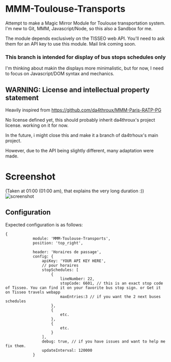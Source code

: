 # MMM-Toulouse-Transports
Attempt to make a Magic Mirror Module for Toulouse transportation system.
I'm new to Git, MMM, Javascript/Node, so this also a Sandbox for me.

The module depends exclusively on the TISSEO web API.
You'll need to ask them for an API key to use this module. Mail link coming soon.

### This branch is intended for display of bus stops schedules only

I'm thinking about makin the displays more minimalistic, but for now, I need to focus on Javascript/DOM syntax and mechanics.

## WARNING: License and intellectual property statement

Heavily inspired from https://github.com/da4throux/MMM-Paris-RATP-PG

No license defined yet, this should probably inherit da4throux's project license.
working on it for now.

In the future, i might close this and make it a branch of da4trhoux's main project.

However, due to the API being slightly different, many adaptation were made.

# Screenshot
(Taken at 01:00 (01:00 am), that explains the very long duration :))
![screenshot](https://github.com/Telomere31/MMM-Toulouse-Transports/blob/branch-busSchedulesOnly/bus_schedules.png)

## Configuration
Expected configuration is as follows:

```
{
            module: 'MMM-Toulouse-Transports',
            position: 'top_right',
            
            header: 'Horaires de passage',
            config: {
                apiKey: 'YOUR API KEY HERE',
                // pour horaires
                stopSchedules: [
                    {
                        lineNumber: 22,
                        stopCode: 6601, // this is an exact stop code of Tisseo. You can find it on your favorite bus stop sign. or Get it on Tisseo travels webapp
                        maxEntries:3 // if you want the 2 next buses schedules
                    },
                    {
                        etc.
                    },
                    {
                        etc.
                    }
                ],
                debug: true, // if you have issues and want to help me fix them.
                updateInterval: 120000
            }
```
